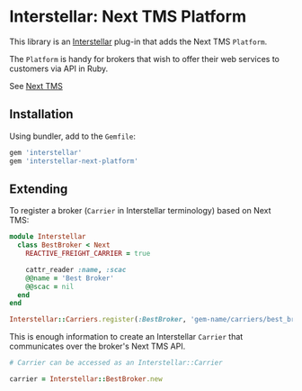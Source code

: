 # Interstellar: Next TMS Platform

This library is an [Interstellar](https://github.com/next-tms/interstellar-next-platform) plug-in that adds the Next TMS `Platform`.

The `Platform` is handy for brokers that wish to offer their web services to customers via API in Ruby.

See [Next TMS](https://next-tms.com)

## Installation

Using bundler, add to the `Gemfile`:

```ruby
gem 'interstellar'
gem 'interstellar-next-platform'
```

## Extending

To register a broker (`Carrier` in Interstellar terminology) based on Next TMS:

```ruby
module Interstellar
  class BestBroker < Next
    REACTIVE_FREIGHT_CARRIER = true

    cattr_reader :name, :scac
    @@name = 'Best Broker'
    @@scac = nil
  end
end

Interstellar::Carriers.register(:BestBroker, 'gem-name/carriers/best_broker')
```

This is enough information to create an Interstellar `Carrier` that communicates over the broker's Next TMS API.

```ruby
# Carrier can be accessed as an Interstellar::Carrier

carrier = Interstellar::BestBroker.new
```
